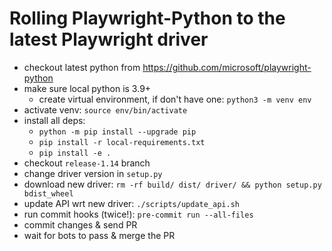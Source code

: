 # Rolling Playwright-Python to the latest Playwright driver

* checkout latest python from https://github.com/microsoft/playwright-python
* make sure local python is 3.9+
    * create virtual environment, if don't have one: `python3 -m venv env`
* activate venv: `source env/bin/activate`
* install all deps:
     - `python -m pip install --upgrade pip`
     - `pip install -r local-requirements.txt`
     - `pip install -e .`
* checkout `release-1.14` branch
* change driver version in `setup.py`
* download new driver: `rm -rf build/ dist/ driver/ && python setup.py bdist_wheel`
* update API wrt new driver: `./scripts/update_api.sh`
* run commit hooks (twice!): `pre-commit run --all-files`
* commit changes & send PR
* wait for bots to pass & merge the PR

